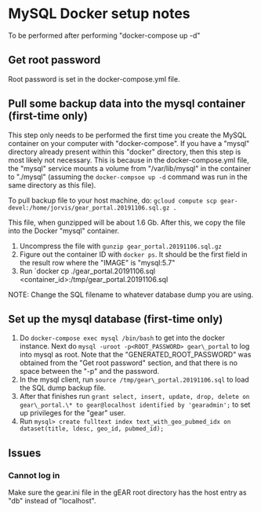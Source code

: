 # MySQL Docker setup notes

To be performed after performing "docker-compose up -d"

## Get root password

Root password is set in the docker-compose.yml file.

## Pull some backup data into the mysql container (first-time only)

This step only needs to be performed the first time you create the MySQL container on your computer with "docker-compose".  If you have a "mysql" directory already present within this "docker" directory, then this step is most likely not necessary.  This is because in the docker-compose.yml file, the "mysql" service mounts a volume from "/var/lib/mysql" in the container to "./mysql" (assuming the `docker-compsoe up -d` command was run in the same directory as this file).

To pull backup file to your host machine, do:
`gcloud compute scp gear-devel:/home/jorvis/gear_portal.20191106.sql.gz .`

This file, when gunzipped will be about 1.6 Gb.  After this, we copy the file into the Docker "mysql" container.

1. Uncompress the file with `gunzip gear_portal.20191106.sql.gz`
2. Figure out the container ID with `docker ps`.  It should be the first field in the result row where the "IMAGE" is "mysql:5.7"
3. Run `docker cp ./gear_portal.20191106.sql <container_id>:/tmp/gear_portal.20191106.sql

NOTE: Change the SQL filename to whatever database dump you are using.

## Set up the mysql database (first-time only)

1. Do `docker-compose exec mysql /bin/bash` to get into the docker instance.  Next do `mysql -uroot -p<ROOT_PASSWORD> gear\_portal` to log into mysql as root.  Note that the "GENERATED_ROOT_PASSWORD" was obtained from the "Get root password" section, and that there is no space between the "-p" and the password.
2. In the mysql client, run `source /tmp/gear\_portal.20191106.sql` to load the SQL dump backup file.
3. After that finishes run `grant select, insert, update, drop, delete on gear\_portal.\* to gear@localhost identified by 'gearadmin';` to set up privileges for the "gear" user.
4. Run `mysql> create fulltext index text_with_geo_pubmed_idx on dataset(title, ldesc, geo_id, pubmed_id);`


## Issues

### Cannot log in

Make sure the gear.ini file in the gEAR root directory has the host entry as "db" instead of "localhost".